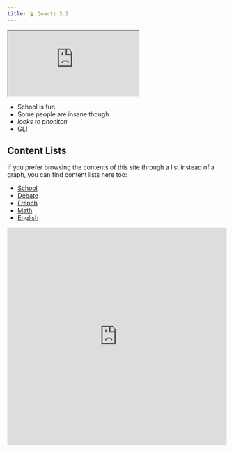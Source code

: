 ```yaml
---
title: 🪴 Quartz 3.2
---
```


<div class="iframe-container"><iframe loading="lazy" src="https://indify.co/widgets/live/weather/hdscKCBcTwe471p9qaPJ" ></iframe></div>


- School is fun
- Some people are insane though
- *looks to phoniton*
- GL!

## Content Lists
If you prefer browsing the contents of this site through a list instead of a graph, you can find content lists here too:

- [School](/tags/Notes)
- [Debate](/tags/debate)
- [French](/tags/French)
- [Math](/tags/Math)
- [English](/tags/English)

<iframe src="https://indify.co/widgets/live/quotes/4TOkWTdcxFOMXjD4zqCN" name="idk" scrolling="No" height="500px" width="100%" style="border: none;"></iframe>
